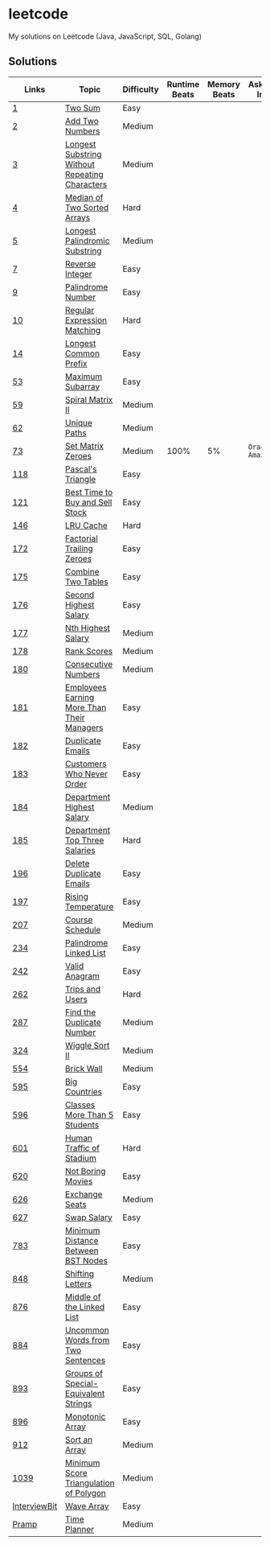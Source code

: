 # leetcode
My solutions on Leetcode (Java, JavaScript, SQL, Golang)

## Solutions

| Links | Topic | Difficulty | Runtime Beats | Memory Beats | Asked In | Category |
|------------------------------------------------------------------------------------|--------------------------------------------------------------------------------------------------------|------------|---------------|--------------|--------------------|----------|
| [1](https://leetcode.com/problems/two-sum) | [Two Sum](/0001.Two_Sum) | Easy |  |  |  |  |
| [2](https://leetcode.com/problems/add-two-numbers) | [Add Two Numbers](/0002.Add_Two_Numbers) | Medium |  |  |  |  |
| [3](https://leetcode.com/problems/longest-substring-without-repeating-characters/) | [Longest Substring Without Repeating Characters](/0003.Longest_Substring_Without_Repeating_Characters) | Medium |  |  |  |  |
| [4](https://leetcode.com/problems/median-of-two-sorted-arrays/) | [Median of Two Sorted Arrays](/0004.Median_of_Two_Sorted_Arrays) | Hard |  |  |  |  |
| [5](https://leetcode.com/problems/longest-palindromic-substring/) | [Longest Palindromic Substring](/0005.Longest_Palindromic_Substring) | Medium |  |  |  |  |
| [7](https://leetcode.com/problems/reverse-integer) | [Reverse Integer](/0007.Reverse_Integer) | Easy |  |  |  |  |
| [9](https://leetcode.com/problems/palindrome-number) | [Palindrome Number](/0009.Palindrome_Number) | Easy |  |  |  |  |
| [10](https://leetcode.com/problems/regular-expression-matching) | [Regular Expression Matching](/0010.Regular_Expression_Matching) | Hard |  |  |  |  |
| [14](https://leetcode.com/problems/longest-common-prefix) | [Longest Common Prefix](/0014.Longest_Common_Prefix) | Easy |  |  |  |  |
| [53](https://leetcode.com/problems/maximum-subarray/) | [Maximum Subarray](/0053.Maximum_Subarray) | Easy |  |  |  |  |
| [59](https://leetcode.com/problems/spiral-matrix-ii) | [Spiral Matrix II](/0014.Spiral_Matrix_II) | Medium |  |  |  |  |
| [62](https://leetcode.com/problems/unique-paths/) | [Unique Paths](/0062.Unique_Paths) | Medium |  |  |  |  |
| [73](https://leetcode.com/problems/set-matrix-zeroes/) | [Set Matrix Zeroes](/0073.Set_Matrix_Zeroes) | Medium | 100% | 5% | `Oracle` `Amazon` |  |
| [118](https://leetcode.com/problems/pascals-triangle/) | [Pascal's Triangle](/0118.Pascal_Triangle) | Easy |  |  |  |  |
| [121](https://leetcode.com/problems/best-time-to-buy-and-sell-stock/) | [Best Time to Buy and Sell Stock](0121.Best_Time_to_Buy_and_Sell_Stock) | Easy |  |  |  |  |
| [146](https://leetcode.com/problems/lru-cache) | [LRU Cache](/0146.LRU_Cache) | Hard |  |  |  |  |
| [172](https://leetcode.com/problems/factorial-trailing-zeroes/) | [Factorial Trailing Zeroes](/0172.Factorial_Trailing_Zeroes) | Easy |  |  |  |  |
| [175](https://leetcode.com/problems/combine-two-tables) | [Combine Two Tables](/0175.Combine_Two_Tables) | Easy |  |  |  |  |
| [176](https://leetcode.com/problems/second-highest-salary) | [Second Highest Salary](/0176.Second_Highest_Salary) | Easy |  |  |  |  |
| [177](https://leetcode.com/problems/nth-highest-salary) | [Nth Highest Salary](/0177.Nth_Highest_Salary) | Medium |  |  |  |  |
| [178](https://leetcode.com/problems/rank-scores) | [Rank Scores](/0178.Rank_Scores) | Medium |  |  |  |  |
| [180](https://leetcode.com/problems/consecutive-numbers) | [Consecutive Numbers](/0180.Consecutive_Numbers) | Medium |  |  |  |  |
| [181](https://leetcode.com/problems/employees-earning-more-than-their-managers) | [Employees Earning More Than Their Managers](/0181.Employees_Earning_More_Than_Their_Managers) | Easy |  |  |  |  |
| [182](https://leetcode.com/problems/duplicate-emails) | [Duplicate Emails](/0182.Duplicate_Emails) | Easy |  |  |  |  |
| [183](https://leetcode.com/problems/customers-who-never-order) | [Customers Who Never Order](/0183.Customers_Who_Never_Order) | Easy |  |  |  |  |
| [184](https://leetcode.com/problems/department-highest-salary) | [Department Highest Salary](/0184.Department_Highest_Salary) | Medium |  |  |  |  |
| [185](https://leetcode.com/problems/department-top-three-salaries) | [Department Top Three Salaries](/0185.Department_Top_Three_Salaries) | Hard |  |  |  |  |
| [196](https://leetcode.com/problems/delete-duplicate-emails) | [Delete Duplicate Emails](/0196.Delete_Duplicate_Emails) | Easy |  |  |  |  |
| [197](https://leetcode.com/problems/rising-temperature) | [Rising Temperature](/0197.Rising_Temperature) | Easy |  |  |  |  |
| [207](https://leetcode.com/problems/course-schedule/) | [Course Schedule](/0207.Course_Schedule) | Medium |  |  |  |  |
| [234](https://leetcode.com/problems/palindrome-linked-list/) | [Palindrome Linked List](/0234.Palindrome_Linked_List) | Easy |  |  |  |  |
| [242](https://leetcode.com/problems/valid-anagram/) | [Valid Anagram](/0242.Valid_Anagram) | Easy |  |  |  |  |
| [262](https://leetcode.com/problems/trips-and-users) | [Trips and Users](/0262.Trips_and_Users) | Hard |  |  |  |  |
| [287](https://leetcode.com/problems/find-the-duplicate-number/) | [Find the Duplicate Number](0287.Find_the_Duplicate_Number) | Medium |  |  |  |  |
| [324](https://leetcode.com/problems/wiggle-sort-ii) | [Wiggle Sort II](/0324.Wiggle_Sort_II) | Medium |  |  |  |  |
| [554](https://leetcode.com/problems/brick-wall/) | [Brick Wall](/0554.Brick_Wall) | Medium |  |  |  |  |
| [595](https://leetcode.com/problems/big-countries) | [Big Countries](/0595.Big_Countries) | Easy |  |  |  |  |
| [596](https://leetcode.com/problems/classes-more-than-5-students) | [Classes More Than 5 Students](/0596.Classes_More_Than_5_Students) | Easy |  |  |  |  |
| [601](https://leetcode.com/problems/human-traffic-of-stadium) | [Human Traffic of Stadium](/0601.Human_Traffic_of_Stadium) | Hard |  |  |  |  |
| [620](https://leetcode.com/problems/not-boring-movies) | [Not Boring Movies](/0620.Not_Boring_Movies) | Easy |  |  |  |  |
| [626](https://leetcode.com/problems/exchange-seats) | [Exchange Seats](/0626.Exchange_Seats) | Medium |  |  |  |  |
| [627](https://leetcode.com/problems/swap-salary) | [Swap Salary](/0627.Swap_Salary) | Easy |  |  |  |  |
| [783](https://leetcode.com/problems/minimum-distance-between-bst-nodes) | [Minimum Distance Between BST Nodes](/0783.Minimum_Distance_Between_BST_Nodes) | Easy |  |  |  |  |
| [848](https://leetcode.com/problems/shifting-letters) | [Shifting Letters](/0848.Shifting_Letters) | Medium |  |  |  |  |
| [876](https://leetcode.com/problems/middle-of-the-linked-list) | [Middle of the Linked List](/0893.Middle_of_the_Linked_List) | Easy |  |  |  |  |
| [884](https://leetcode.com/problems/uncommon-words-from-two-sentences/) | [Uncommon Words from Two Sentences](/0884.Uncommon_Words_from_Two_Sentences) | Easy |  |  |  |  |
| [893](https://leetcode.com/problems/groups-of-special-equivalent-strings) | [Groups of Special-Equivalent Strings](/0893.Groups_of_Special-Equivalent_Strings) | Easy |  |  |  |  |
| [896](https://leetcode.com/problems/monotonic-array) | [Monotonic Array](/0896.Monotonic_Array) | Easy |  |  |  |  |
| [912](https://leetcode.com/problems/sort-an-array/) | [Sort an Array](/0912.Sort_an_Array) | Medium |  |  |  |  |
| [1039](https://leetcode.com/problems/minimum-score-triangulation-of-polygon/) | [Minimum Score Triangulation of Polygon](/1039.Minimum_Score_Triangulation_of_Polygon) | Medium |  |  |  |  |
| [InterviewBit](https://www.interviewbit.com/problems/wave-array/) | [Wave Array](/InterviewBit.Wave_Array) | Easy |  |  |  |  |
| [Pramp](https://www.pramp.com/challenge/3QnxW6xoPLTNl5jX5Lg1) | [Time Planner](/Pramp.Time_Planner) | Medium |  |  |  |  |
